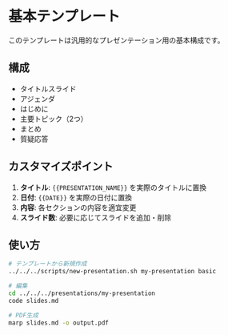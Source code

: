 # 基本テンプレート

このテンプレートは汎用的なプレゼンテーション用の基本構成です。

## 構成

- タイトルスライド
- アジェンダ
- はじめに
- 主要トピック（2つ）
- まとめ
- 質疑応答

## カスタマイズポイント

1. **タイトル**: `{{PRESENTATION_NAME}}` を実際のタイトルに置換
2. **日付**: `{{DATE}}` を実際の日付に置換
3. **内容**: 各セクションの内容を適宜変更
4. **スライド数**: 必要に応じてスライドを追加・削除

## 使い方

```bash
# テンプレートから新規作成
../../../scripts/new-presentation.sh my-presentation basic

# 編集
cd ../../../presentations/my-presentation
code slides.md

# PDF生成
marp slides.md -o output.pdf
```